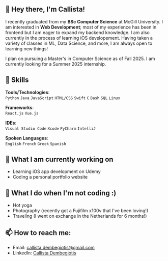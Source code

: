 ## 👋 Hey there, I'm Callista!

I recently graduated from my **BSc Computer Science** at McGill University. I am interested in **Web Development**; most of my experience has been in frontend but I am eager to expand my backend knowledge. I am also currently in the process of learning iOS developement. Having taken a variety of classes in ML, Data Science, and more, I am always open to learning new things! 

I plan on pursuing a Master's in Computer Science as of Fall 2025. I am currently looking for a Summer 2025 internship. 


## 🚀 **Skills**

**Tools/Technologies**:  
`Python` `Java` `JavaScript` `HTML/CSS` `Swift` `C` `Bash` `SQL` `Linux`

**Frameworks**:  
`React.js` `Vue.js`

**IDEs**:  
`Visual Studio Code` `Xcode` `PyCharm` `IntelliJ`

**Spoken Languages**:  
`English` `French` `Greek` `Spanish`


## 🌱 What I am currently working on
- Learning iOS app development on Udemy
- Coding a personal portfolio website

## 🌟 What I do when I'm not coding :)
- Hot yoga
- Photography (recently got a Fujifilm x100v that I've been loving!)
- Traveling (I went on exchange in the Netherlands for 6 months!)

## 📫 **How to reach me**:
- Email: [callista.dembegiotis@gmail.com](mailto:callista.dembegiotis@gmail.com)
- LinkedIn: [Callista Dembegiotis](https://linkedin.com/in/callista-dembegiotis)

<!--
## My Github Stats
[Anurag's GitHub stats](https://github-readme-stats.vercel.app/api?username=callistadem&show_icons=true&theme=radical)



<!--
**Callistadem/Callistadem** is a ✨ _special_ ✨ repository because its `README.md` (this file) appears on your GitHub profile.

Here are some ideas to get you started:

- 🔭 I’m currently working on ...
- 🌱 I’m currently learning ...
- 👯 I’m looking to collaborate on ...
- 🤔 I’m looking for help with ...
- 💬 Ask me about ...
- 📫 How to reach me: ...
- 😄 Pronouns: ...
- ⚡ Fun fact: ...
-->
